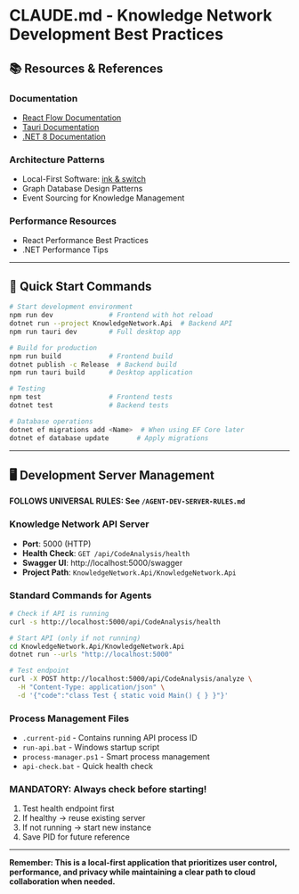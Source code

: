 # CLAUDE.md - Knowledge Network Development Best Practices

## 📚 Resources & References

### Documentation
- [React Flow Documentation](https://reactflow.dev/docs)
- [Tauri Documentation](https://tauri.app/v1/guides/)
- [.NET 8 Documentation](https://docs.microsoft.com/en-us/dotnet/)

### Architecture Patterns
- Local-First Software: [ink & switch](https://www.inkandswitch.com/local-first/)
- Graph Database Design Patterns
- Event Sourcing for Knowledge Management

### Performance Resources
- React Performance Best Practices
- .NET Performance Tips

---

## 🚀 Quick Start Commands

```bash
# Start development environment
npm run dev              # Frontend with hot reload
dotnet run --project KnowledgeNetwork.Api  # Backend API
npm run tauri dev        # Full desktop app

# Build for production
npm run build            # Frontend build
dotnet publish -c Release  # Backend build
npm run tauri build      # Desktop application

# Testing
npm test                 # Frontend tests
dotnet test              # Backend tests

# Database operations
dotnet ef migrations add <Name>  # When using EF Core later
dotnet ef database update       # Apply migrations
```

---

## 🖥️ Development Server Management

**FOLLOWS UNIVERSAL RULES: See `/AGENT-DEV-SERVER-RULES.md`**

### Knowledge Network API Server
- **Port**: 5000 (HTTP)
- **Health Check**: `GET /api/CodeAnalysis/health`
- **Swagger UI**: http://localhost:5000/swagger
- **Project Path**: `KnowledgeNetwork.Api/KnowledgeNetwork.Api`

### Standard Commands for Agents
```bash
# Check if API is running
curl -s http://localhost:5000/api/CodeAnalysis/health

# Start API (only if not running)
cd KnowledgeNetwork.Api/KnowledgeNetwork.Api
dotnet run --urls "http://localhost:5000"

# Test endpoint
curl -X POST http://localhost:5000/api/CodeAnalysis/analyze \
  -H "Content-Type: application/json" \
  -d '{"code":"class Test { static void Main() { } }"}'
```

### Process Management Files
- `.current-pid` - Contains running API process ID
- `run-api.bat` - Windows startup script
- `process-manager.ps1` - Smart process management
- `api-check.bat` - Quick health check

### MANDATORY: Always check before starting!
1. Test health endpoint first
2. If healthy → reuse existing server
3. If not running → start new instance
4. Save PID for future reference

---

**Remember: This is a local-first application that prioritizes user control, performance, and privacy while maintaining a clear path to cloud collaboration when needed.**
